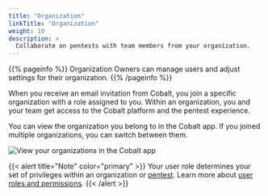 ```yaml
---
title: "Organization"
linkTitle: "Organization"
weight: 10
description: >
  Collaborate on pentests with team members from your organization.
---
```


{{% pageinfo %}}
Organization Owners can manage users and adjust settings for their organization.
{{% /pageinfo %}}

When you receive an email invitation from Cobalt, you join a specific organization with a role assigned to you. Within an organization, you and your team get access to the Cobalt platform and the pentest experience.

You can view the organization you belong to in the Cobalt app. If you joined multiple organizations, you can switch between them.

![View your organizations in the Cobalt app](/deepdive/OrganizationsList.png "View your organizations in the Cobalt app")

{{< alert title="Note" color="primary" >}}
Your user role determines your set of privileges within an organization or [pentest](/platform-deep-dive/pentests/). Learn more about [user roles and permissions](/platform-deep-dive/collaboration/organization/user-roles/).
{{< /alert >}}
